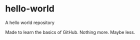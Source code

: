 # hello-world
A hello world repository

Made to learn the basics of GitHub.  Nothing more.  Maybe less.
